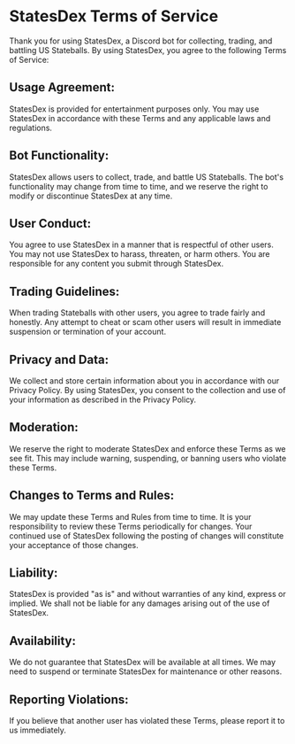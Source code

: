 # StatesDex Terms of Service

Thank you for using StatesDex, a Discord bot for collecting, trading, and battling US Stateballs. By using StatesDex, you agree to the following Terms of Service:

## Usage Agreement:
StatesDex is provided for entertainment purposes only. You may use StatesDex in accordance with these Terms and any applicable laws and regulations.

## Bot Functionality:
StatesDex allows users to collect, trade, and battle US Stateballs. The bot's functionality may change from time to time, and we reserve the right to modify or discontinue StatesDex at any time.

## User Conduct:
You agree to use StatesDex in a manner that is respectful of other users. You may not use StatesDex to harass, threaten, or harm others. You are responsible for any content you submit through StatesDex.

## Trading Guidelines:
When trading Stateballs with other users, you agree to trade fairly and honestly. Any attempt to cheat or scam other users will result in immediate suspension or termination of your account.

## Privacy and Data:
We collect and store certain information about you in accordance with our Privacy Policy. By using StatesDex, you consent to the collection and use of your information as described in the Privacy Policy.

## Moderation:
We reserve the right to moderate StatesDex and enforce these Terms as we see fit. This may include warning, suspending, or banning users who violate these Terms.

## Changes to Terms and Rules:
We may update these Terms and Rules from time to time. It is your responsibility to review these Terms periodically for changes. Your continued use of StatesDex following the posting of changes will constitute your acceptance of those changes.

## Liability:
StatesDex is provided "as is" and without warranties of any kind, express or implied. We shall not be liable for any damages arising out of the use of StatesDex.

## Availability:
We do not guarantee that StatesDex will be available at all times. We may need to suspend or terminate StatesDex for maintenance or other reasons.

## Reporting Violations:
If you believe that another user has violated these Terms, please report it to us immediately.
